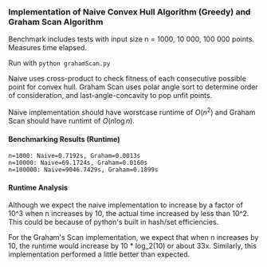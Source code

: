 ### Implementation of Naive Convex Hull Algorithm (Greedy) and Graham Scan Algorithm

Benchmark includes tests with input size n = 1000, 10 000, 100 000 points. Measures time elapsed.

Run with `python grahamScan.py`

Naive uses cross-product to check fitness of each consecutive possible point for convex hull. Graham Scan uses polar angle sort to determine order of consideration, and last-angle-concavity to pop unfit points.

Naive implementation should have worstcase runtime of $O(n^2)$ and Graham Scan should have runtimt of $O(n\log n)$.

#### Benchmarking Results (Runtime)
    n=1000: Naive=0.7192s, Graham=0.0013s
    n=10000: Naive=69.1724s, Graham=0.0160s
    n=100000: Naive=9046.7429s, Graham=0.1899s

#### Runtime Analysis
Although we expect the naive implementation to increase by a factor of 10^3 when n increases by 10, the actual time increased by less than 10^2. This could be because of python's built in hash/set efficiencies.

For the Graham's Scan implementation, we expect that when n increases by 10, the runtime would increase by 10 * log_2(10) or about 33x. Similarly, this implementation performed a little better than expected.